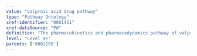 ```yaml
---
value: "valproic acid drug pathway"
type: "Pathway Ontology"
xref-identifier: "0001451"
xref-dataSource: "PW"
definition: "The pharmacokinetics and pharmacodynamics pathway of valproic acid, a branched short-chain fatty acid derived from valeric acid used as a mood-stabilizing drug and in the treatment of epilepsy. More recently it has also been found to inhibit the proliferation of cancers. Genetic variations can result in changes in drug availability and can cause differences in the response of the organism to the drug."
level: "Level 4+"
parents: ['0002295']
---
```

